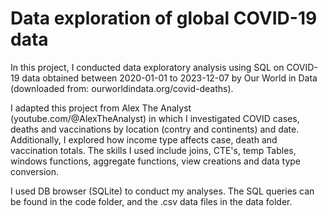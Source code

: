#  Data exploration of global COVID-19 data

In this project, I conducted data exploratory analysis using SQL on COVID-19 data obtained between 2020-01-01 to 2023-12-07 by Our World in Data (downloaded from: ourworldindata.org/covid-deaths). 

I adapted this project from Alex The Analyst (youtube.com/@AlexTheAnalyst) in which I investigated COVID cases, deaths and vaccinations by location (contry and continents) and date. Additionally, I explored how income type affects case, death and vaccination totals. The skills I used include joins, CTE's, temp Tables, windows functions, aggregate functions, view creations and data type conversion. 

I used DB browser (SQLite) to conduct my analyses. The SQL queries can be found in the code folder, and the .csv data files in the data folder.
  
